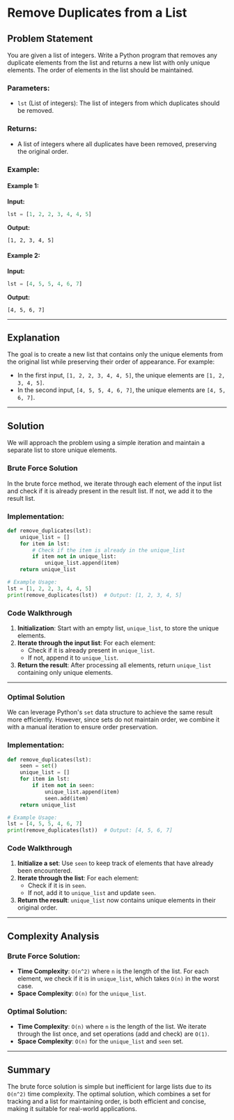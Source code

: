 # Remove Duplicates from a List

## Problem Statement
You are given a list of integers. Write a Python program that removes any duplicate elements from the list and returns a new list with only unique elements. The order of elements in the list should be maintained.

### Parameters:
- `lst` (List of integers): The list of integers from which duplicates should be removed.

### Returns:
- A list of integers where all duplicates have been removed, preserving the original order.

### Example:

#### Example 1:
**Input:**
```python
lst = [1, 2, 2, 3, 4, 4, 5]
```
**Output:**
```
[1, 2, 3, 4, 5]
```

#### Example 2:
**Input:**
```python
lst = [4, 5, 5, 4, 6, 7]
```
**Output:**
```
[4, 5, 6, 7]
```

---

## Explanation
The goal is to create a new list that contains only the unique elements from the original list while preserving their order of appearance. For example:
- In the first input, `[1, 2, 2, 3, 4, 4, 5]`, the unique elements are `[1, 2, 3, 4, 5]`.
- In the second input, `[4, 5, 5, 4, 6, 7]`, the unique elements are `[4, 5, 6, 7]`.

---

## Solution
We will approach the problem using a simple iteration and maintain a separate list to store unique elements.

### Brute Force Solution
In the brute force method, we iterate through each element of the input list and check if it is already present in the result list. If not, we add it to the result list.

### Implementation:
```python
def remove_duplicates(lst):
    unique_list = []
    for item in lst:
        # Check if the item is already in the unique_list
        if item not in unique_list:
            unique_list.append(item)
    return unique_list

# Example Usage:
lst = [1, 2, 2, 3, 4, 4, 5]
print(remove_duplicates(lst))  # Output: [1, 2, 3, 4, 5]
```

### Code Walkthrough
1. **Initialization**: Start with an empty list, `unique_list`, to store the unique elements.
2. **Iterate through the input list**: For each element:
   - Check if it is already present in `unique_list`.
   - If not, append it to `unique_list`.
3. **Return the result**: After processing all elements, return `unique_list` containing only unique elements.

---

### Optimal Solution
We can leverage Python's `set` data structure to achieve the same result more efficiently. However, since sets do not maintain order, we combine it with a manual iteration to ensure order preservation.

### Implementation:
```python
def remove_duplicates(lst):
    seen = set()
    unique_list = []
    for item in lst:
        if item not in seen:
            unique_list.append(item)
            seen.add(item)
    return unique_list

# Example Usage:
lst = [4, 5, 5, 4, 6, 7]
print(remove_duplicates(lst))  # Output: [4, 5, 6, 7]
```

### Code Walkthrough
1. **Initialize a set**: Use `seen` to keep track of elements that have already been encountered.
2. **Iterate through the list**: For each element:
   - Check if it is in `seen`.
   - If not, add it to `unique_list` and update `seen`.
3. **Return the result**: `unique_list` now contains unique elements in their original order.

---

## Complexity Analysis
### Brute Force Solution:
- **Time Complexity**: `O(n^2)` where `n` is the length of the list. For each element, we check if it is in `unique_list`, which takes `O(n)` in the worst case.
- **Space Complexity**: `O(n)` for the `unique_list`.

### Optimal Solution:
- **Time Complexity**: `O(n)` where `n` is the length of the list. We iterate through the list once, and set operations (add and check) are `O(1)`.
- **Space Complexity**: `O(n)` for the `unique_list` and `seen` set.

---

## Summary
The brute force solution is simple but inefficient for large lists due to its `O(n^2)` time complexity. The optimal solution, which combines a set for tracking and a list for maintaining order, is both efficient and concise, making it suitable for real-world applications.
